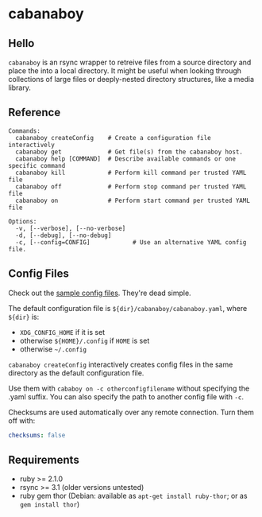 cabanaboy
===================

Hello
-------------

`cabanaboy` is an rsync wrapper to retreive files from a source directory and place the into a local directory. It might be useful when looking through collections of large files or deeply-nested directory structures, like a media library. 



Reference
------------------
```
Commands:
  cabanaboy createConfig    # Create a configuration file interactively
  cabanaboy get             # Get file(s) from the cabanaboy host.
  cabanaboy help [COMMAND]  # Describe available commands or one specific command
  cabanaboy kill            # Perform kill command per trusted YAML file
  cabanaboy off             # Perform stop command per trusted YAML file
  cabanaboy on              # Perform start command per trusted YAML file

Options:
  -v, [--verbose], [--no-verbose]  
  -d, [--debug], [--no-debug]      
  -c, [--config=CONFIG]            # Use an alternative YAML config file.
```

Config Files
-------------
Check out the [sample config files](https://github.com/ypcrts/cabanaboy/tree/master/.config/cabanaboy). They're dead simple.

The default configuration file is `${dir}/cabanaboy/cabanaboy.yaml`, where `${dir}` is:
 - `XDG_CONFIG_HOME` if it is set
 - otherwise `${HOME}/.config` if `HOME` is set
 - otherwise `~/.config` 

`cabanaboy createConfig` interactively creates config files in the same directory as the default configuration file. 

Use them with `cababoy on -c otherconfigfilename` without specifying the .yaml suffix. You can also specify the path to another config file with `-c`. 

Checksums are used automatically over any remote connection. 
Turn them off with:
```yaml
checksums: false
```

Requirements
--------------
- ruby >= 2.1.0
- rsync >= 3.1 (older versions untested)
- ruby gem thor (Debian: available as `apt-get install ruby-thor`; or as `gem install thor`) 

<!-- vim: set ft=markdown tw=0 ts=2 sw=2 sts=2 fdm=expr et: -->
